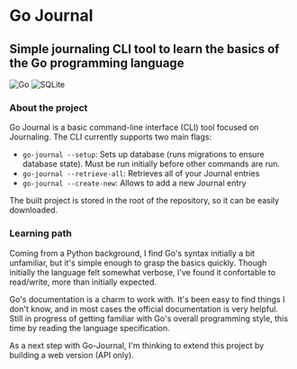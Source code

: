 # Go Journal
## Simple journaling CLI tool to learn the basics of the Go programming language
![Go](https://img.shields.io/badge/Go-00ADD8?style=for-the-badge&logo=go&logoColor=white) ![SQLite](https://img.shields.io/badge/Sqlite-003B57?style=for-the-badge&logo=sqlite&logoColor=white)

### About the project
Go Journal is a basic command-line interface (CLI) tool focused on Journaling. The CLI currently supports two main flags:
- `go-journal --setup`: Sets up database (runs migrations to ensure database state). Must be run initially before other commands are run.
- `go-journal --retrieve-all`: Retrieves all of your Journal entries
- `go-journal --create-new`: Allows to add a new Journal entry

The built project is stored in the root of the repository, so it can be easily downloaded.

### Learning path
Coming from a Python background, I find Go's syntax initially a bit unfamiliar, but it's simple enough to grasp the basics quickly. Though initially the language felt somewhat verbose, I've found it confortable to read/write, more than initially expected.

Go's documentation is a charm to work with. It's been easy to find things I don't know, and in most cases the official documentation is very helpful. Still in progress of getting familiar with Go's overall programming style, this time by reading the language specification.

As a next step with Go-Journal, I'm thinking to extend this project by building a web version (API only).
